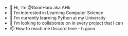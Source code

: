 - 👋 Hi, I’m @GoonHaru.aka.AHk
- :jack_o_lantern: I’m interested in Learning Computer Science
- 🌱 I’m currently learning Python at my University
- 💞️ I’m looking to collaborate on in every project that I can
- 📫 How to reach me Discord here - h.goon

<!---
GoonHaru/GoonHaru is a ✨ special ✨ repository because its `README.md` (this file) appears on your GitHub profile.
You can click the Preview link to take a look at your changes.
--->
